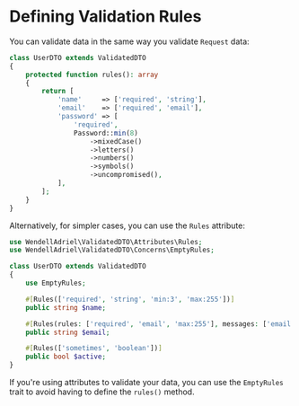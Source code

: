 # Defining Validation Rules

You can validate data in the same way you validate `Request` data:

```php
class UserDTO extends ValidatedDTO
{
    protected function rules(): array
    {
        return [
            'name'     => ['required', 'string'],
            'email'    => ['required', 'email'],
            'password' => [
                'required',
                Password::min(8)
                    ->mixedCase()
                    ->letters()
                    ->numbers()
                    ->symbols()
                    ->uncompromised(),
            ],
        ];
    }
}
```

Alternatively, for simpler cases, you can use the `Rules` attribute:

```php
use WendellAdriel\ValidatedDTO\Attributes\Rules;
use WendellAdriel\ValidatedDTO\Concerns\EmptyRules;

class UserDTO extends ValidatedDTO
{
    use EmptyRules;

    #[Rules(['required', 'string', 'min:3', 'max:255'])]
    public string $name;

    #[Rules(rules: ['required', 'email', 'max:255'], messages: ['email.email' => 'The given email is not a valid email address.'])]
    public string $email;

    #[Rules(['sometimes', 'boolean'])]
    public bool $active;
}
```

If you're using attributes to validate your data, you can use the `EmptyRules` trait to avoid having to define the `rules()` method.
